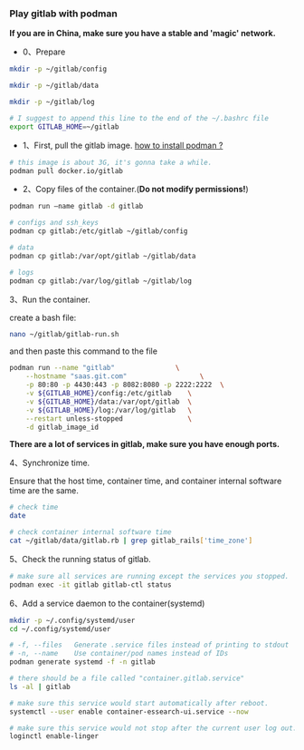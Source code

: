 ### Play gitlab with podman

<b>If you are in China, make sure you have a stable and 'magic' network.</b>

- 0、Prepare

```bash
mkdir -p ~/gitlab/config

mkdir -p ~/gitlab/data

mkdir -p ~/gitlab/log

# I suggest to append this line to the end of the ~/.bashrc file
export GITLAB_HOME=~/gitlab

```

- 1、First, pull the gitlab image. [how to install podman ?](https://podman.io/docs/installation)

```bash
# this image is about 3G, it's gonna take a while.
podman pull docker.io/gitlab
``` 

- 2、Copy files of the container.(<b>Do not modify permissions!</b>)

```bash
podman run —name gitlab -d gitlab

# configs and ssh_keys
podman cp gitlab:/etc/gitlab ~/gitlab/config

# data
podman cp gitlab:/var/opt/gitlab ~/gitlab/data

# logs
podman cp gitlab:/var/log/gitlab ~/gitlab/log
```

3、Run the container.

create a bash file:

```bash
nano ~/gitlab/gitlab-run.sh
```

and then paste this command to the file

```bash
podman run --name "gitlab"               \
    --hostname "saas.git.com"                  \
    -p 80:80 -p 4430:443 -p 8082:8080 -p 2222:2222  \
    -v ${GITLAB_HOME}/config:/etc/gitlab    \
    -v ${GITLAB_HOME}/data:/var/opt/gitlab  \
    -v ${GITLAB_HOME}/log:/var/log/gitlab   \
    --restart unless-stopped                \
    -d gitlab_image_id
```

<b>There are a lot of services in gitlab, make sure you have enough ports.</b>

4、Synchronize time.

Ensure that the host time, container time, and container internal software time are the same.

```bash
# check time
date

# check container internal software time
cat ~/gitlab/data/gitlab.rb | grep gitlab_rails['time_zone']
```

5、Check the running status of gitlab.

```bash
# make sure all services are running except the services you stopped.
podman exec -it gitlab gitlab-ctl status
```

6、Add a service daemon to the container(systemd)

```bash
mkdir -p ~/.config/systemd/user
cd ~/.config/systemd/user

# -f, --files   Generate .service files instead of printing to stdout 
# -n, --name    Use container/pod names instead of IDs
podman generate systemd -f -n gitlab

# there should be a file called "container.gitlab.service"
ls -al | gitlab 

# make sure this service would start automatically after reboot.
systemctl --user enable container-essearch-ui.service --now

# make sure this service would not stop after the current user log out.
loginctl enable-linger
```

